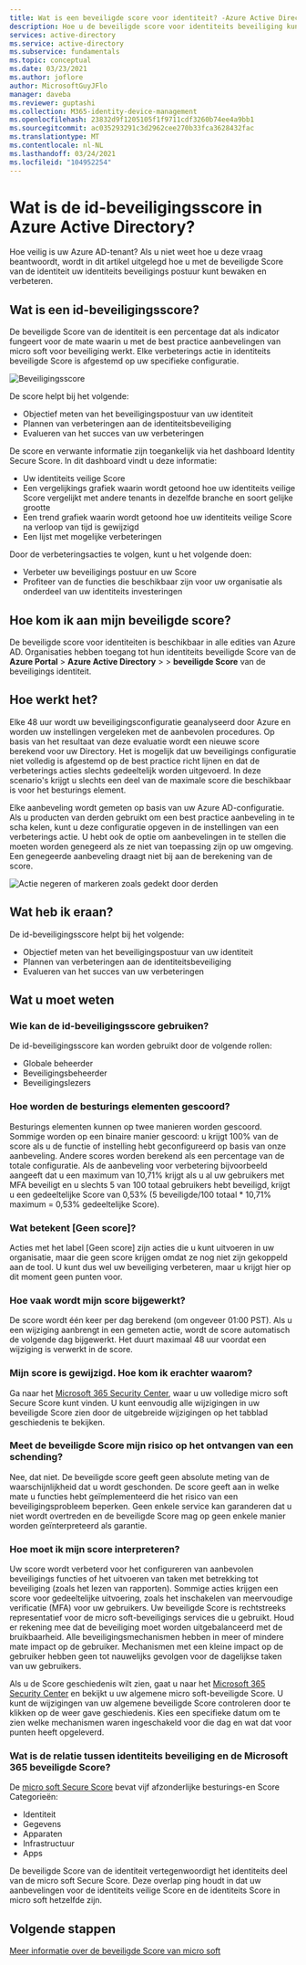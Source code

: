 ```yaml
---
title: Wat is een beveiligde score voor identiteit? -Azure Active Directory
description: Hoe u de beveiligde score voor identiteits beveiliging kunt gebruiken om de beveiligings postuur van uw directory te verbeteren
services: active-directory
ms.service: active-directory
ms.subservice: fundamentals
ms.topic: conceptual
ms.date: 03/23/2021
ms.author: joflore
author: MicrosoftGuyJFlo
manager: daveba
ms.reviewer: guptashi
ms.collection: M365-identity-device-management
ms.openlocfilehash: 23832d9f1205105f1f9711cdf3260b74ee4a9bb1
ms.sourcegitcommit: ac035293291c3d2962cee270b33fca3628432fac
ms.translationtype: MT
ms.contentlocale: nl-NL
ms.lasthandoff: 03/24/2021
ms.locfileid: "104952254"
---
```

# <a name="what-is-the-identity-secure-score-in-azure-active-directory"></a>Wat is de id-beveiligingsscore in Azure Active Directory?

Hoe veilig is uw Azure AD-tenant? Als u niet weet hoe u deze vraag beantwoordt, wordt in dit artikel uitgelegd hoe u met de beveiligde Score van de identiteit uw identiteits beveiligings postuur kunt bewaken en verbeteren.

## <a name="what-is-an-identity-secure-score"></a>Wat is een id-beveiligingsscore?

De beveiligde Score van de identiteit is een percentage dat als indicator fungeert voor de mate waarin u met de best practice aanbevelingen van micro soft voor beveiliging werkt. Elke verbeterings actie in identiteits beveiligde Score is afgestemd op uw specifieke configuratie.  

![Beveiligingsscore](./media/identity-secure-score/identity-secure-score-overview.png)

De score helpt bij het volgende:

- Objectief meten van het beveiligingspostuur van uw identiteit
- Plannen van verbeteringen aan de identiteitsbeveiliging
- Evalueren van het succes van uw verbeteringen

De score en verwante informatie zijn toegankelijk via het dashboard Identity Secure Score. In dit dashboard vindt u deze informatie:

- Uw identiteits veilige Score
- Een vergelijkings grafiek waarin wordt getoond hoe uw identiteits veilige Score vergelijkt met andere tenants in dezelfde branche en soort gelijke grootte
- Een trend grafiek waarin wordt getoond hoe uw identiteits veilige Score na verloop van tijd is gewijzigd
- Een lijst met mogelijke verbeteringen

Door de verbeteringsacties te volgen, kunt u het volgende doen:

- Verbeter uw beveiligings postuur en uw Score
- Profiteer van de functies die beschikbaar zijn voor uw organisatie als onderdeel van uw identiteits investeringen

## <a name="how-do-i-get-my-secure-score"></a>Hoe kom ik aan mijn beveiligde score?

De beveiligde score voor identiteiten is beschikbaar in alle edities van Azure AD. Organisaties hebben toegang tot hun identiteits beveiligde Score van de **Azure Portal**  >  **Azure Active Directory**  >    >  **beveiligde Score** van de beveiligings identiteit.

## <a name="how-does-it-work"></a>Hoe werkt het?

Elke 48 uur wordt uw beveiligingsconfiguratie geanalyseerd door Azure en worden uw instellingen vergeleken met de aanbevolen procedures. Op basis van het resultaat van deze evaluatie wordt een nieuwe score berekend voor uw Directory. Het is mogelijk dat uw beveiligings configuratie niet volledig is afgestemd op de best practice richt lijnen en dat de verbeterings acties slechts gedeeltelijk worden uitgevoerd. In deze scenario's krijgt u slechts een deel van de maximale score die beschikbaar is voor het besturings element.

Elke aanbeveling wordt gemeten op basis van uw Azure AD-configuratie. Als u producten van derden gebruikt om een best practice aanbeveling in te scha kelen, kunt u deze configuratie opgeven in de instellingen van een verbeterings actie. U hebt ook de optie om aanbevelingen in te stellen die moeten worden genegeerd als ze niet van toepassing zijn op uw omgeving. Een genegeerde aanbeveling draagt niet bij aan de berekening van de score.

![Actie negeren of markeren zoals gedekt door derden](./media/identity-secure-score/identity-secure-score-ignore-or-third-party-reccomendations.png)

## <a name="how-does-it-help-me"></a>Wat heb ik eraan?

De id-beveiligingsscore helpt bij het volgende:

- Objectief meten van het beveiligingspostuur van uw identiteit
- Plannen van verbeteringen aan de identiteitsbeveiliging
- Evalueren van het succes van uw verbeteringen

## <a name="what-you-should-know"></a>Wat u moet weten

### <a name="who-can-use-the-identity-secure-score"></a>Wie kan de id-beveiligingsscore gebruiken?

De id-beveiligingsscore kan worden gebruikt door de volgende rollen:

- Globale beheerder
- Beveiligingsbeheerder
- Beveiligingslezers

### <a name="how-are-controls-scored"></a>Hoe worden de besturings elementen gescoord?

Besturings elementen kunnen op twee manieren worden gescoord. Sommige worden op een binaire manier gescoord: u krijgt 100% van de score als u de functie of instelling hebt geconfigureerd op basis van onze aanbeveling. Andere scores worden berekend als een percentage van de totale configuratie. Als de aanbeveling voor verbetering bijvoorbeeld aangeeft dat u een maximum van 10,71% krijgt als u al uw gebruikers met MFA beveiligt en u slechts 5 van 100 totaal gebruikers hebt beveiligd, krijgt u een gedeeltelijke Score van 0,53% (5 beveiligde/100 totaal * 10,71% maximum = 0,53% gedeeltelijke Score).

### <a name="what-does-not-scored-mean"></a>Wat betekent [Geen score]?

Acties met het label [Geen score] zijn acties die u kunt uitvoeren in uw organisatie, maar die geen score krijgen omdat ze nog niet zijn gekoppeld aan de tool. U kunt dus wel uw beveiliging verbeteren, maar u krijgt hier op dit moment geen punten voor.

### <a name="how-often-is-my-score-updated"></a>Hoe vaak wordt mijn score bijgewerkt?

De score wordt één keer per dag berekend (om ongeveer 01:00 PST). Als u een wijziging aanbrengt in een gemeten actie, wordt de score automatisch de volgende dag bijgewerkt. Het duurt maximaal 48 uur voordat een wijziging is verwerkt in de score.

### <a name="my-score-changed-how-do-i-figure-out-why"></a>Mijn score is gewijzigd. Hoe kom ik erachter waarom?

Ga naar het [Microsoft 365 Security Center](https://security.microsoft.com/), waar u uw volledige micro soft Secure Score kunt vinden. U kunt eenvoudig alle wijzigingen in uw beveiligde Score zien door de uitgebreide wijzigingen op het tabblad geschiedenis te bekijken.

### <a name="does-the-secure-score-measure-my-risk-of-getting-breached"></a>Meet de beveiligde Score mijn risico op het ontvangen van een schending?

Nee, dat niet. De beveiligde score geeft geen absolute meting van de waarschijnlijkheid dat u wordt geschonden. De score geeft aan in welke mate u functies hebt geïmplementeerd die het risico van een beveiligingsprobleem beperken. Geen enkele service kan garanderen dat u niet wordt overtreden en de beveiligde Score mag op geen enkele manier worden geïnterpreteerd als garantie.

### <a name="how-should-i-interpret-my-score"></a>Hoe moet ik mijn score interpreteren?

Uw score wordt verbeterd voor het configureren van aanbevolen beveiligings functies of het uitvoeren van taken met betrekking tot beveiliging (zoals het lezen van rapporten). Sommige acties krijgen een score voor gedeeltelijke uitvoering, zoals het inschakelen van meervoudige verificatie (MFA) voor uw gebruikers. Uw beveiligde Score is rechtstreeks representatief voor de micro soft-beveiligings services die u gebruikt. Houd er rekening mee dat de beveiliging moet worden uitgebalanceerd met de bruikbaarheid. Alle beveiligingsmechanismen hebben in meer of mindere mate impact op de gebruiker. Mechanismen met een kleine impact op de gebruiker hebben geen tot nauwelijks gevolgen voor de dagelijkse taken van uw gebruikers.

Als u de Score geschiedenis wilt zien, gaat u naar het [Microsoft 365 Security Center](https://security.microsoft.com/) en bekijkt u uw algemene micro soft-beveiligde Score. U kunt de wijzigingen van uw algemene beveiligde Score controleren door te klikken op de weer gave geschiedenis. Kies een specifieke datum om te zien welke mechanismen waren ingeschakeld voor die dag en wat dat voor punten heeft opgeleverd.

### <a name="how-does-the-identity-secure-score-relate-to-the-microsoft-365-secure-score"></a>Wat is de relatie tussen identiteits beveiliging en de Microsoft 365 beveiligde Score?

De [micro soft Secure Score](/office365/securitycompliance/microsoft-secure-score) bevat vijf afzonderlijke besturings-en Score Categorieën:

- Identiteit
- Gegevens
- Apparaten
- Infrastructuur
- Apps

De beveiligde Score van de identiteit vertegenwoordigt het identiteits deel van de micro soft Secure Score. Deze overlap ping houdt in dat uw aanbevelingen voor de identiteits veilige Score en de identiteits Score in micro soft hetzelfde zijn.

## <a name="next-steps"></a>Volgende stappen

[Meer informatie over de beveiligde Score van micro soft](/office365/securitycompliance/microsoft-secure-score)